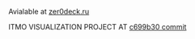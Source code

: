 Avialable at [zer0deck.ru](www.zer0deck.ru/D3)

ITMO VISUALIZATION PROJECT AT [c699b30 commit](https://github.com/zer0deck/personal_page/tree/c699b309eebe36fcd517abe6553050aa53c11997)